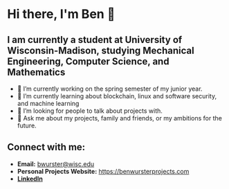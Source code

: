 <!--
**BWurster/BWurster** is a ✨ _special_ ✨ repository because its `README.md` (this file) appears on your GitHub profile.
-->

# Hi there, I'm Ben 👋

## I am currently a student at University of Wisconsin-Madison, studying Mechanical Engineering, Computer Science, and Mathematics
- 🔭 I’m currently working on the spring semester of my junior year.
- 🌱 I’m currently learning about blockchain, linux and software security, and machine learning
- 🤔 I’m looking for people to talk about projects with.
- 💬 Ask me about my projects, family and friends, or my ambitions for the future.

## Connect with me:
- **Email:** <bwurster@wisc.edu>
- **Personal Projects Website:** <https://benwursterprojects.com>
- **[LinkedIn](https://www.linkedin.com/in/benjamin-wurster/)**
